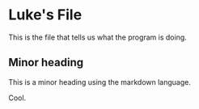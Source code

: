 # Luke's File
This is the file that tells us what the program is doing.

## Minor heading
This is a minor heading using the markdown language.

Cool.